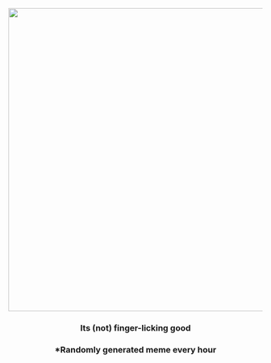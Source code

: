 <p align="center">
        <img src="https://i.redd.it/guxnt8cthrw91.gif" width="600" height="600">
        </p>
        <h3 align="center">Its (not) finger-licking good</h3>
        <h3 align="center">*Randomly generated meme every hour</h3>
    